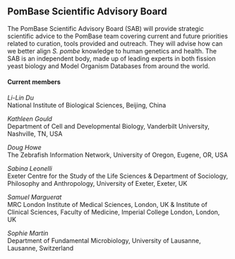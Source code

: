 ## PomBase Scientific Advisory Board

The PomBase Scientific Advisory Board (SAB) will provide strategic
scientific advice to the PomBase team covering current and future
priorities related to curation, tools provided and outreach. They will
advise how can we better align *S. pombe* knowledge to human genetics
and health. The SAB is an independent body, made up of leading experts
in both fission yeast biology and Model Organism Databases from around
the world.

#### Current members

*Li-Lin Du*<br>
National Institute of Biological Sciences, Beijing, China

*Kathleen Gould*<br>
Department of Cell and Developmental Biology, Vanderbilt University, Nashville, TN, USA

*Doug Howe*<br>
The Zebrafish Information Network, University of Oregon, Eugene, OR, USA

*Sabina Leonelli*<br>
Exeter Centre for the Study of the Life Sciences &amp; Department of Sociology, Philosophy and Anthropology, University of Exeter, Exeter, UK

*Samuel Marguerat*<br>
MRC London Institute of Medical Sciences, London, UK &amp; Institute of Clinical Sciences, Faculty of Medicine, Imperial College London, London, UK

*Sophie Martin*<br>
Department of Fundamental Microbiology, University of Lausanne, Lausanne, Switzerland
